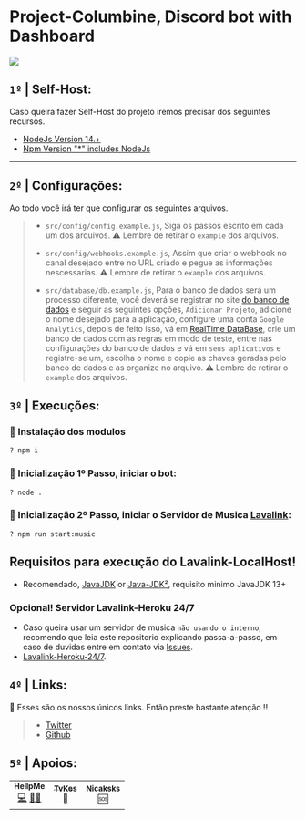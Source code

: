 # Project-Columbine, Discord bot with Dashboard

![](//)

## `1º` **|** Self-Host:
Caso queira fazer Self-Host do projeto iremos precisar dos seguintes recursos.
- [NodeJs Version 14.+](https://nodejs.org/)
- [Npm Version "*" includes NodeJs](https://nodejs.org/en/download/)
---
## `2º` **|** Configurações:
Ao todo você irá ter que configurar os seguintes arquivos. 
> - `src/config/config.example.js`, Siga os passos escrito em cada um dos arquivos. ⚠️ Lembre de retirar o `example` dos arquivos.
>
> - `src/config/webhooks.example.js`, Assim que criar o webhook no canal desejado entre no URL criado e pegue as informações nescessarias. ⚠️ Lembre de retirar o `example` dos arquivos.
>
> - `src/database/db.example.js`, Para o banco de dados será um processo diferente, você deverá se registrar no site [do banco de dados](https://firebase.google.com/) e seguir as seguintes opções, `Adicionar Projeto`, adicione o nome desejado para a aplicação, configure uma conta `Google Analytics`, depois de feito isso, vá em [RealTime DataBase](https://console.firebase.google.com/u/0/project/YOU_PROJECT_NAME_HERE/database), crie um banco de dados com as regras em modo de teste, entre nas configurações do banco de dados e vá em `seus aplicativos` e registre-se um, escolha o nome e copie as chaves geradas pelo banco de dados e as organize no arquivo. ⚠️ Lembre de retirar o `example` dos arquivos.

## `3º` **|** Execuções:

### 🔌 Instalação dos modulos
```shell 
? npm i
```
### 🔌 Inicialização 1º Passo, iniciar o bot:
```shell
? node .
```
### 🔌 Inicialização 2º Passo, iniciar o Servidor de Musica [Lavalink](https://github.com/freyacodes/Lavalink):
```shell
? npm run start:music
```
## Requisitos para execução do Lavalink-LocalHost!
- Recomendado, [JavaJDK](https://www.oracle.com/java/technologies/javase/jdk13-archive-downloads.html) or [Java-JDK²](https://jdk.java.net/16/), requisito minimo JavaJDK 13+


### Opcional! Servidor Lavalink-Heroku 24/7
- Caso queira usar um servidor de musica `não usando o interno`, recomendo que leia este repositorio explicando passa-a-passo, em caso de duvidas entre em contato via [Issues](https://github.com/HellpMe/Lavalink-Heroku-24-7/issues).
- [Lavalink-Heroku-24/7](https://github.com/HellpMe/Lavalink-Heroku-24-7).


## `4º` **|** Links:
🔗 Esses são os nossos únicos links. Então preste bastante atenção !!
> - [Twitter](https://twitter.com/CyberPlank_2077)
> - [Github](https://github.com/HellpMe)
## `5º` **|** Apoios:
<table>
  <tr>
     <td align="center"><a href="https://github.com/HellpMe"><img src="https://hellpme.github.io/assets/apoios-github/CyberPlank_2077.jpg" alt=""/><br /><sub><b>HellpMe</b></sub></a><br /><a href="https://github.com/HellpMe/Project-Columbine/commits/master" title="Coder">💻</a> <a href="#maintenance-HellpMe" title="Manutenções">🚧</a><a href="#design-HellpMe" title="Design">🎨</a></td>
    <td align="center"><a href="https://www.twitch.tv/tvkes"><img src="https://hellpme.github.io/assets/apoios-github/TvKes.png"alt=""/><br /><sub><b>TvKes</b></sub></a><br /><a href="https://www.behance.net/lucasr-dsgn" title="Design">🎨</a></td>
    <td align="center"><a href="https://twitter.com/nicaksks"><img src="https://hellpme.github.io/assets/apoios-github/Nicaksks.jpg"alt=""/><br /><sub><b>Nicaksks</b></sub></a><br /><a href="#support-Nicaksks" title="Support">🆘</a></td>
  </tr>
</table>
